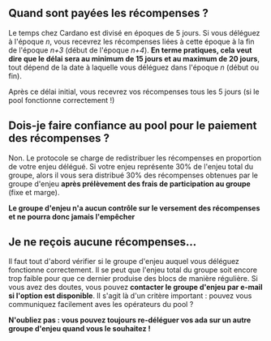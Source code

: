 ## Quand sont payées les récompenses ?

Le temps chez Cardano est divisé en époques de 5 jours. Si vous déléguez à l'époque *n*, vous recevrez les récompenses liées à cette époque à la fin de l'époque *n+3* (début de l'époque *n+4*). **En terme pratiques, cela veut dire que le délai sera au minimum de 15 jours et au maximum de 20 jours**, tout dépend de la date à laquelle vous déléguez dans l'époque *n* (début ou fin).

Après ce délai initial, vous recevrez vos récompenses tous les 5 jours (si le pool fonctionne correctement !)

## Dois-je faire confiance au pool pour le paiement des récompenses ?

Non. Le protocole se charge de redistribuer les récompenses en proportion de votre enjeu délégué. Si votre enjeu représente 30% de l'enjeu total du groupe, alors il vous sera distribué 30% des récompenses obtenues par le groupe d'enjeu **après prélèvement des frais de participation au groupe** (fixe et marge).

**Le groupe d'enjeu n'a aucun contrôle sur le versement des récompenses et ne pourra donc jamais l'empêcher**

## Je ne reçois aucune récompenses...

Il faut tout d'abord vérifier si le groupe d'enjeu auquel vous déléguez fonctionne correctement. Il se peut que l'enjeu total du groupe soit encore trop faible pour que ce dernier produise des blocs de manière régulière. Si vous avez des doutes, vous pouvez **contacter le groupe d'enjeu par e-mail si l'option est disponible**. Il s'agit là d'un critère important : pouvez vous communiquez facilement aves les opérateurs du pool ?

**N'oubliez pas : vous pouvez toujours re-déléguer vos ada sur un autre groupe d'enjeu quand vous le souhaitez !**
